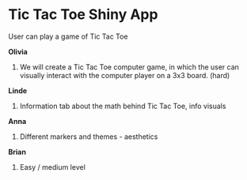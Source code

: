 # Tic Tac Toe Shiny App

User can play a game of Tic Tac Toe

**Olivia** 
1. We will create a Tic Tac Toe computer game, in which the user can visually interact with the computer player on a 3x3 board. (hard) 

**Linde**
1. Information tab about the math behind Tic Tac Toe, info visuals

**Anna**
1. Different markers and themes - aesthetics 

**Brian**
1. Easy / medium level 
